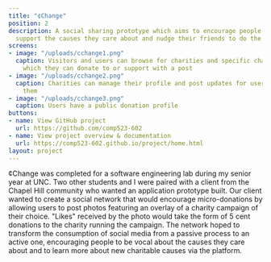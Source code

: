 ```yaml
---
title: "¢Change"
position: 2
description: A social sharing prototype which aims to encourage people to publicly
  support the causes they care about and nudge their friends to do the same.
screens:
- image: "/uploads/cchange1.png"
  caption: Visitors and users can browse for charities and specific charity campaigns
    which they can donate to or support with a post
- image: "/uploads/cchange2.png"
  caption: Charities can manage their profile and post updates for users who follow
    them
- image: "/uploads/cchange3.png"
  caption: Users have a public donation profile
buttons:
- name: View GitHub project
  url: https://github.com/comp523-602
- name: View project overview & documentation
  url: https://comp523-602.github.io/project/home.html
layout: project
---
```


¢Change was completed for a software engineering lab during my senior year at UNC. Two other students and I were paired with a client from the Chapel Hill community who wanted an application prototype built. Our client wanted to create a social network that would encourage micro-donations by allowing users to post photos featuring an overlay of a charity campaign of their choice. "Likes" received by the photo would take the form of 5 cent donations to the charity running the campaign. The network hoped to transform the consumption of social media from a passive process to an active one, encouraging people to be vocal about the causes they care about and to learn more about new charitable causes via the platform. 